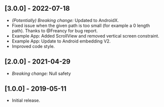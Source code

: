 ## [3.0.0] - 2022-07-18

* *(Potentially) Breaking change:* Updated to AndroidX.
* Fixed issue when the given path is too small (for example a 0 length path). Thanks to @Freancy for bug report.
* Example App: Added ScrollView and removed vertical screen constraint.
* Example App: Update to Android embedding V2.
* Improved code style.

## [2.0.0] - 2021-04-29

* *Breaking change:* Null safety

## [1.0.0] - 2019-05-11

* Initial release.
